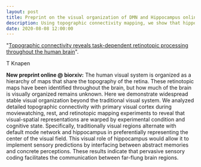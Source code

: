 ```yaml
---
layout: post
title: Preprint on the visual organization of DMN and Hippocampus online!
description: Using topographic connectivity mapping, we show that hippocampus is visually organized.
date: 2020-08-08 12:00:00
---
```


"<a href="https://www.biorxiv.org/content/10.1101/2020.07.30.228403v1" target="_blank" alt="Topographic connectivity reveals task-dependent retinotopic processing throughout the human brain" >Topographic connectivity reveals task-dependent retinotopic processing throughout the human brain</a>".

T Knapen

**New preprint online @ biorxiv:** The human visual system is organized as a hierarchy of maps that share the topography of the retina. These retinotopic maps have been identified throughout the brain, but how much of the brain is visually organized remains unknown. Here we demonstrate widespread stable visual organization beyond the traditional visual system. We analyzed detailed topographic connectivity with primary visual cortex during moviewatching, rest, and retinotopic mapping experiments to reveal that visual-spatial representations are warped by experimental condition and cognitive state. Specifically, traditionally visual regions alternate with default mode network and hippocampus in preferentially representing the center of the visual field. This visual role of hippocampus would allow it to implement sensory predictions by interfacing between abstract memories and concrete perceptions. These results indicate that pervasive sensory coding facilitates the communication between far-flung brain regions.
